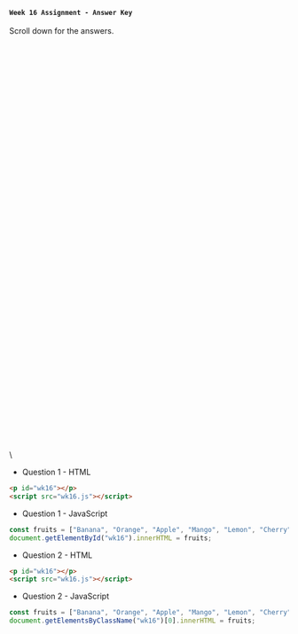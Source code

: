 **`Week 16 Assignment - Answer Key`**
\
\
Scroll down for the answers.
\
\
\
\
\
\
\
\
\
\
\
\
\
\
\
\
\
\
\
\
\
\
\
\
\
\
\
\
\
\
\
\
\
\
\
\
\
\
\
\
\
\
\
\
\
\

- Question 1 - HTML
```html
<p id="wk16"></p>
<script src="wk16.js"></script>
```
- Question 1 - JavaScript
```js
const fruits = ["Banana", "Orange", "Apple", "Mango", "Lemon", "Cherry"];
document.getElementById("wk16").innerHTML = fruits;
```

- Question 2 - HTML
```html
<p id="wk16"></p>
<script src="wk16.js"></script> 
```
- Question 2 - JavaScript
```js
const fruits = ["Banana", "Orange", "Apple", "Mango", "Lemon", "Cherry"];
document.getElementsByClassName("wk16")[0].innerHTML = fruits;
```
